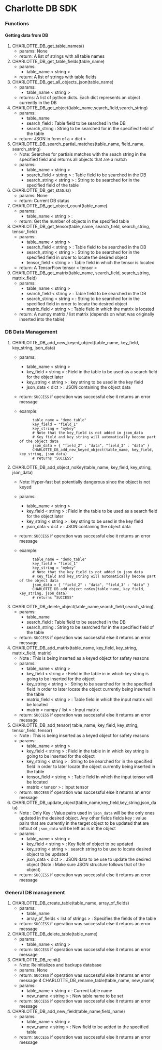 # Charlotte DB SDK        
### Functions
#### Getting data from DB
1. CHARLOTTE_DB_get_table_names()
   * params: None
   * return: A list of strings with all table names
2. CHARLOTTE_DB_get_table_fields(table_name)
   * params: 
      * table_name < string >
   * return: A list of strings with table fields
3. CHARLOTTE_DB_get_all_objects_json(table_name)
   * params: 
      * table_name < string >
   * returns: A list of python dicts. Each dict represents an object currently in the DB
4. CHARLOTTE_DB_get_object(table_name,search_field,search_string)
   * params: 
      * table_name <string>
      * search_field <string> : Table field to be searched in the DB
      * search_string <string> : String to be searched for in the specified field of the table
   * return: JSON in form of a < dict >
5. CHARLOTTE_DB_search_partial_matches(table_name, field_name, search_string)
   * Note: Searches for partials matches with the seach string in the specified field and returns all objects that are a match
   * params: 
      * table_name < string >
      * search_field < string > : Table field to be searched in the DB
      * search_string < string > : String to be searched for in the specified field of the table
6. CHARLOTTE_DB_get_status()
    * params: None
    * return: Current DB status
7. CHARLOTTE_DB_get_object_count(table_name)
    * params:
       * table_name < string > : 
    * return: Get the number of objects in the specified table
8. CHARLOTTE_DB_get_tensor(table_name, search_field, search_string, tensor_field)
    * params: 
      * table_name < string >
      * search_field < string > : Table field to be searched in the DB
      * search_string < string > : String to be searched for in the specified field in order to locate the desired object
      * tensor_field < string > : Table field in which the tensor is located
    * return: A TensorFlow tensor < tensor >
9. CHARLOTTE_DB_get_matrix(table_name, search_field, search_string, matrix_field)
    * params: 
      * table_name < string >
      * search_field < string > : Table field to be searched in the DB
      * search_string < string > : String to be searched for in the specified field in order to locate the desired object
      * matrix_field < string > : Table field in which the matrix is located
    * return: A numpy matrix / list matrix (depends on what was originally inserted into the table)
### DB Data Management
 1. CHARLOTTE_DB_add_new_keyed_object(table_name, key_field, key_string, json_data)
     * params:
        * table_name < string >
        * key_field < string > : Field in the table to be used as a search field for the object later
        * key_string < string > : key string to be used in the key field
        * json_data < dict > : JSON containing the object data
      * return: `SUCCESS` if operation was successful else it returns an error message
      * example: 

                  table_name = "demo_table"
                  key_field = "field_1"
                  key_string = "mykey"
                  # Note that the key_field is not added in json_data
                  # Key_field and key_string will automatically become part of the object data
                  json_data = { "field_2" : "data", "field_3" : "data" }
                  CHARLOTTE_DB_add_new_keyed_object(table_name, key_field, key_string, json_data)
                  # returns "SUCCESS"

 2. CHARLOTTE_DB_add_object_noKey(table_name, key_field, key_string, json_data)
     * Note: Hyper-fast but potentially dangerous since the object is not keyed
     * params:
        * table_name < string >
        * key_field < string > : Field in the table to be used as a search field for the object later
        * key_string < string > : key string to be used in the key field
        * json_data < dict > : JSON containing the object data
      * return: `SUCCESS` if operation was successful else it returns an error message
      * example:
                 
                  table_name = "demo_table"
                  key_field = "field_1"
                  key_string = "mykey"
                  # Note that the key_field is not added in json_data
                  # Key_field and key_string will automatically become part of the object data
                  json_data = { "field_2" : "data", "field_3" : "data" }
                  CHARLOTTE_DB_add_object_noKey(table_name, key_field, key_string, json_data)
                  # returns "SUCCESS"
 3. CHARLOTTE_DB_delete_object(table_name,search_field,search_string)
      * params: 
         * table_name <string>
         * search_field <string> : Table field to be searched in the DB
         * search_string <string> : String to be searched for in the specified field of the table
      * return: `SUCCESS` if operation was successful else it returns an error message
 4. CHARLOTTE_DB_add_matrix(table_name, key_field, key_string, matrix_field, matrix)
      * Note : This is being inserted as a keyed object for safety reasons
      * params:
         * table_name < string >
         * key_field < string > : Field in the table in in which key string is going to be inserted for the object 
         * key_string < string > : String to be searched for in the specified field in order to later locate the object currently being inserted in the table
         * matrix_field < string > : Table field in which the input matrix will be located
         * matrix < numpy / list > : Input matrix
      * return: `SUCCESS` if operation was successful else it returns an error message
  5. CHARLOTTE_DB_add_tensor( table_name, key_field, key_string, tensor_field, tensor)
      * Note : This is being inserted as a keyed object for safety reasons
      * params:
         * table_name < string >
         * key_field < string > : Field in the table in in which key string is going to be inserted for the object 
         * key_string < string > : String to be searched for in the specified field in order to later locate the object currently being inserted in the table
         * tensor_field < string > : Table field in which the input tensor will be located
         * matrix < tensor > : Input tensor
      * return: `SUCCESS` if operation was successful else it returns an error message
  6. CHARLOTTE_DB_update_object(table_name,key_field,key_string,json_data)
      * Note : Only Key : Value pairs used in `json_data` will be the only ones updated in the desired object. Any other fields fields key : value pairs that are currently in the target object to be updated that are leftout of `json_data` will be left as is in the object
      * params:
         * table_name < string >
         * key_field < string > : Key field of object to be updated
         * key_string < string > : search string to be use to locate desired object to be updated
         * json_data < dict > : JSON data to be use to update the desired object (Note : Make sure JSON structure follows that of the object)
      * return: `SUCCESS` if operation was successful else it returns an error message
### General DB management
 1. CHARLOTTE_DB_create_table(table_name, array_of_fields)
    * params:
       * table_name <string>
       * array_of_fields < list of strings > : Specifies the fields of the table
    * return: `SUCCESS` if operation was successful else it returns an error message 
 2. CHARLOTTE_DB_delete_table(table_name)
    * params:
       * table_name < string >
    * return: `SUCCESS` if operation was successful else it returns an error message
 3. CHARLOTTE_DB_reinit()
    * Note: Reinitializes and backups database
    * params: None
    * return: `SUCCESS` if operation was successful else it returns an error message
 4 CHARLOTTE_DB_rename_table(table_name, new_name)
    * params:
       * table_name < string > : Current table name
       * new_name < string > : New table name to be set
    * return: `SUCCESS` if operation was successful else it returns an error message
 5. CHARLOTTE_DB_add_new_field(table_name,field_name)
    * params:
       * table_name < string >
       * new_name < string > : New field to be added to the specified table
    * return: `SUCCESS` if operation was successful else it returns an error message